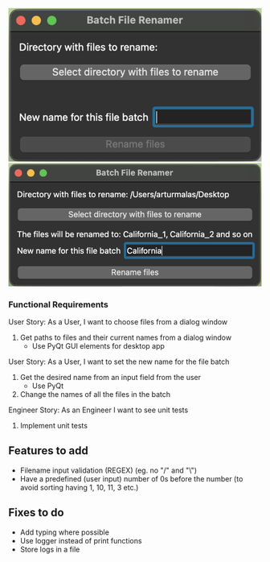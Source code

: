![RenamerEmpty](./docs/img/renamer_empty.png "Application with no input")
![RenamerWithInput](./docs/img/renamer_with_input.png "Application with input")

### Functional Requirements
User Story: As a User, I want to choose files from a dialog window
1. Get paths to files and their current names from a dialog window
   - Use PyQt GUI elements for desktop app

User Story: As a User, I want to set the new name for the file batch
1. Get the desired name from an input field from the user
   - Use PyQt
2. Change the names of all the files in the batch

Engineer Story: As an Engineer I want to see unit tests
1. Implement unit tests

## Features to add
- Filename input validation (REGEX) (eg. no "/" and "\\")
- Have a predefined (user input) number of 0s before the number (to avoid sorting having 1, 10, 11, 3 etc.)

## Fixes to do
- Add typing where possible
- Use logger instead of print functions
- Store logs in a file
